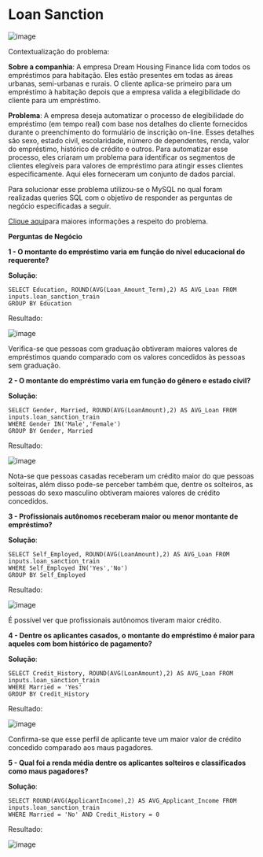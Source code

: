 # Loan Sanction

![image](https://user-images.githubusercontent.com/69591172/215238996-679635ae-600e-4c3f-bc28-6e631d1ee77c.png)

Contextualização do problema:

**Sobre a companhia**:
A empresa Dream Housing Finance lida com todos os empréstimos para habitação. Eles estão presentes em todas as áreas urbanas, semi-urbanas e rurais. O cliente aplica-se primeiro para um empréstimo à habitação depois que a empresa valida a elegibilidade do cliente para um empréstimo.

**Problema**:
A empresa deseja automatizar o processo de elegibilidade do empréstimo (em tempo real) com base nos detalhes do cliente fornecidos durante o preenchimento do formulário de inscrição on-line. Esses detalhes são sexo, estado civil, escolaridade, número de dependentes, renda, valor do empréstimo, histórico de crédito e outros. Para automatizar esse processo, eles criaram um problema para identificar os segmentos de clientes elegíveis para valores de empréstimo para atingir esses clientes especificamente. Aqui eles forneceram um conjunto de dados parcial.

Para solucionar esse problema utilizou-se o MySQL no qual foram realizadas queries SQL com o objetivo de responder as perguntas de negócio especificadas a seguir.

[Clique aqui](https://www.kaggle.com/datasets/rishikeshkonapure/home-loan-approval)para maiores informações a respeito do problema.

**Perguntas de Negócio**

**1 - O montante do empréstimo varia em função do nível educacional do requerente?**

**Solução**:

```
SELECT Education, ROUND(AVG(Loan_Amount_Term),2) AS AVG_Loan FROM inputs.loan_sanction_train
GROUP BY Education
```

Resultado: 

![image](https://user-images.githubusercontent.com/69591172/215922001-305b8b24-3f1f-48ab-90ca-9342dbce1199.png)

Verifica-se que pessoas com graduação obtiveram maiores valores de empréstimos quando comparado com os valores concedidos às pessoas sem graduação.

**2 - O montante do empréstimo varia em função do gênero e estado civil?**

**Solução**:

```
SELECT Gender, Married, ROUND(AVG(LoanAmount),2) AS AVG_Loan FROM inputs.loan_sanction_train
WHERE Gender IN('Male','Female')
GROUP BY Gender, Married
```

Resultado: 

![image](https://user-images.githubusercontent.com/69591172/215921892-752c1e56-1647-4c6a-9c80-ae1288ed3671.png)

Nota-se que pessoas casadas receberam um crédito maior do que pessoas solteiras, além disso pode-se perceber também que, dentre os solteiros, as pessoas do sexo masculino obtiveram maiores valores de crédito concedidos.

**3 - Profissionais autônomos receberam maior ou menor montante de empréstimo?**

**Solução**:

```
SELECT Self_Employed, ROUND(AVG(LoanAmount),2) AS AVG_Loan FROM inputs.loan_sanction_train
WHERE Self_Employed IN('Yes','No')
GROUP BY Self_Employed
```

Resultado: 

![image](https://user-images.githubusercontent.com/69591172/215921827-9fd54763-36aa-417b-b3db-9e37ca1b6d99.png)

É possível ver que profissionais autônomos tiveram maior crédito.

**4 - Dentre os aplicantes casados, o montante do empréstimo é maior para aqueles com bom histórico de pagamento?**

**Solução**:

```
SELECT Credit_History, ROUND(AVG(LoanAmount),2) AS AVG_Loan FROM inputs.loan_sanction_train
WHERE Married = 'Yes'
GROUP BY Credit_History
```

Resultado: 

![image](https://user-images.githubusercontent.com/69591172/215922533-316a7090-033d-488c-a15d-ec2d5e8b6980.png)

Confirma-se que esse perfil de aplicante teve um maior valor de crédito concedido comparado aos maus pagadores.

**5 - Qual foi a renda média dentre os aplicantes solteiros e classificados como maus pagadores?**

**Solução**:

```
SELECT ROUND(AVG(ApplicantIncome),2) AS AVG_Applicant_Income FROM inputs.loan_sanction_train
WHERE Married = 'No' AND Credit_History = 0
```

Resultado: 

![image](https://user-images.githubusercontent.com/69591172/215926309-5ffb5413-b643-4222-b2aa-5f1571865034.png)
